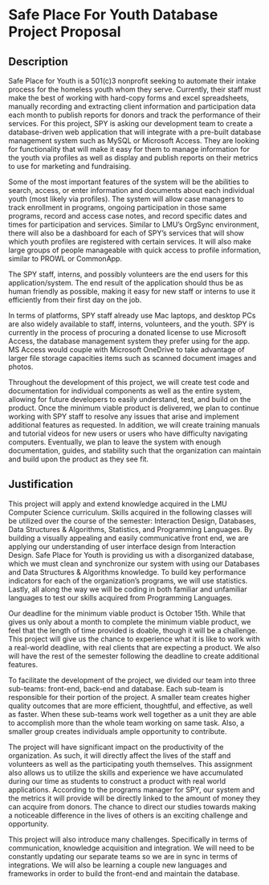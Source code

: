 # Safe Place For Youth Database Project Proposal

## Description

Safe Place for Youth is a 501(c)3 nonprofit seeking to automate their intake process for the homeless youth whom they serve. Currently, their staff must make the best of working with hard-copy forms and excel spreadsheets, manually recording and extracting client information and participation data each month to publish reports for donors and track the performance of their services. For this project, SPY is asking our development team to create a database-driven web application that will integrate with a pre-built database management system such as MySQL or Microsoft Access. They are looking for functionality that will make it easy for them to manage information for the youth via profiles as well as display and publish reports on their metrics to use for marketing and fundraising. 

Some of the most important features of the system will be the abilities to search, access, or enter information and documents about each individual youth (most likely via profiles). The system will allow case managers to track enrollment in programs, ongoing participation in those same programs, record and access case notes, and record specific dates and times for participation and services. Similar to LMU’s OrgSync environment, there will also be a dashboard for each of SPY’s services that will show which youth profiles are registered with certain services. It will also make large groups of people manageable with quick access to profile information, similar to PROWL or CommonApp.

The SPY staff, interns, and possibly volunteers are the end users for this application/system. The end result of the application should thus be as human friendly as possible, making it easy for new staff or interns to use it efficiently from their first day on the job.

In terms of platforms, SPY staff already use Mac laptops, and desktop PCs are also widely available to staff, interns, volunteers, and the youth. SPY is currently in the process of procuring a donated license to use Microsoft Access, the database management system they prefer using for the app. MS Access would couple with Microsoft OneDrive to take advantage of larger file storage capacities items such as scanned document images and photos.

Throughout the development of this project, we will create test code and documentation for individual components as well as the entire system, allowing for future developers to easily understand, test, and build on the product. Once the minimum viable product is delivered, we plan to continue working with SPY staff to resolve any issues that arise and implement additional features as requested. In addition, we will create training manuals and tutorial videos for new users or users who have difficulty navigating computers. Eventually, we plan to leave the system with enough documentation, guides, and stability such that the organization can maintain and build upon the product as they see fit.

## Justification
    
This project will apply and extend knowledge acquired in the LMU Computer Science curriculum. Skills acquired in the following classes will be utilized over the course of the semester: Interaction Design, Databases, Data Structures & Algorithms, Statistics, and Programming Languages. By building a visually appealing and easily communicative front end, we are applying our understanding of user interface design from Interaction Design. Safe Place for Youth is providing us with a disorganized database, which we must clean and synchronize our system with using our Databases and Data Structures & Algorithms knowledge. To build key performance indicators for each of the organization’s programs, we will use statistics. Lastly, all along the way we will be coding in both familiar and unfamiliar languages to test our skills acquired from Programming Languages.

Our deadline for the minimum viable product is October 15th. While that gives us only about a month to complete the minimum viable product, we feel that the length of time provided is doable, though it will be a challenge. This project will give us the chance to experience what it is like to work with a real-world deadline, with real clients that are expecting a product. We also will have the rest of the semester following the deadline to create additional features.  

To facilitate the development of the project, we divided our team into three sub-teams: front-end, back-end and database. Each sub-team is responsible for their portion of the project. A smaller team creates higher quality outcomes that are more efficient, thoughtful, and effective, as well as faster. When these sub-teams work well together as a unit they are able to accomplish more than the whole team working on same task. Also, a smaller group creates individuals ample opportunity to contribute.

The project will have significant impact on the productivity of the organization. As such, it will directly affect the lives of the staff and volunteers as well as the participating youth themselves. This assignment also allows us to utilize the skills and experience we have accumulated during our time as students to construct a product with real world applications. According to the programs manager for SPY, our system and the metrics it will provide will be directly linked to the amount of money they can acquire from donors. The chance to direct our studies towards making a noticeable difference in the lives of others is an exciting challenge and opportunity.

This project will also introduce many challenges. Specifically in terms of communication, knowledge acquisition and integration. We will need to be constantly updating our separate teams so we are in sync in terms of integrations. We will also be learning a couple new languages and frameworks in order to build the front-end and maintain the database.

